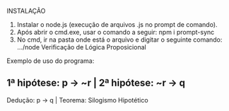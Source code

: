 INSTALAÇÃO

1. Instalar o node.js (execução de arquivos .js no prompt de comando).
2. Após abrir o cmd.exe, usar o comando a seguir: npm i prompt-sync
3. No cmd, ir na pasta onde está o arquivo e digitar o seguinte comando: .../node Verificação de Lógica Proposicional

Exemplo de uso do programa:

1ª hipótese: p -> ~r  |
2ª hipótese: ~r -> q
------------------------------
Dedução: p -> q |
Teorema: Silogismo Hipotético
